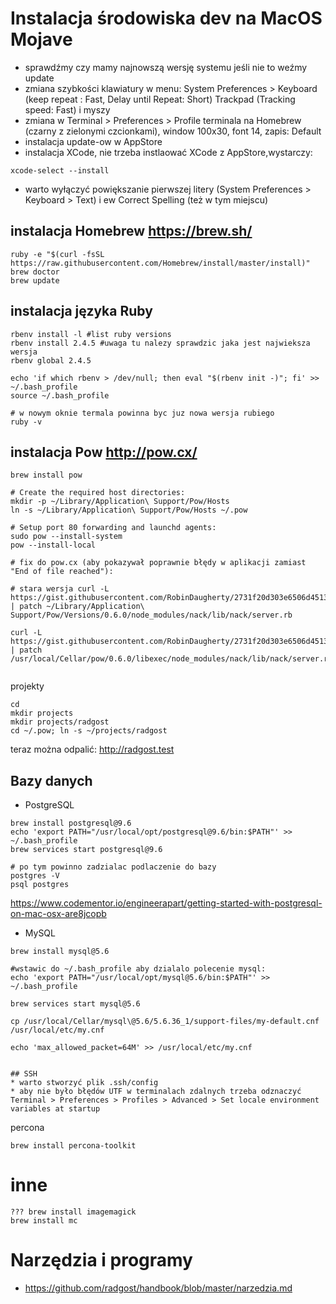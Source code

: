 
# Instalacja środowiska dev na MacOS Mojave

* sprawdźmy czy mamy najnowszą wersję systemu jeśli nie to weźmy update
* zmiana szybkości klawiatury w menu: System Preferences > Keyboard (keep repeat : Fast, Delay until Repeat: Short) Trackpad (Tracking speed: Fast) i myszy
* zmiana w Terminal > Preferences > Profile terminala na Homebrew (czarny z zielonymi czcionkami), window 100x30, font 14,  zapis: Default
* instalacja update-ow w AppStore
* instalacja XCode, nie trzeba instlaować XCode z AppStore,wystarczy:
```
xcode-select --install
```
* warto wyłączyć powiększanie pierwszej litery (System Preferences > Keyboard > Text) i ew Correct Spelling (też w tym miejscu)

## instalacja Homebrew https://brew.sh/

```
ruby -e "$(curl -fsSL https://raw.githubusercontent.com/Homebrew/install/master/install)"
brew doctor
brew update
```


## instalacja języka Ruby

```
rbenv install -l #list ruby versions
rbenv install 2.4.5 #uwaga tu nalezy sprawdzic jaka jest najwieksza wersja 
rbenv global 2.4.5

echo 'if which rbenv > /dev/null; then eval "$(rbenv init -)"; fi' >> ~/.bash_profile
source ~/.bash_profile

# w nowym oknie termala powinna byc juz nowa wersja rubiego
ruby -v

```

## instalacja Pow http://pow.cx/

```
brew install pow

# Create the required host directories:
mkdir -p ~/Library/Application\ Support/Pow/Hosts
ln -s ~/Library/Application\ Support/Pow/Hosts ~/.pow

# Setup port 80 forwarding and launchd agents:
sudo pow --install-system
pow --install-local

# fix do pow.cx (aby pokazywał poprawnie błędy w aplikacji zamiast "End of file reached"):

# stara wersja curl -L https://gist.githubusercontent.com/RobinDaugherty/2731f20d303e6506d451384df2189210/raw/b52e6231170b3dce39633db29634dc892751910f/pow_better_errors_fix.patch | patch ~/Library/Application\ Support/Pow/Versions/0.6.0/node_modules/nack/lib/nack/server.rb

curl -L https://gist.githubusercontent.com/RobinDaugherty/2731f20d303e6506d451384df2189210/raw/b52e6231170b3dce39633db29634dc892751910f/pow_better_errors_fix.patch | patch /usr/local/Cellar/pow/0.6.0/libexec/node_modules/nack/lib/nack/server.rb


```
projekty

```
cd
mkdir projects
mkdir projects/radgost
cd ~/.pow; ln -s ~/projects/radgost

```
teraz można odpalić:
http://radgost.test


## Bazy danych 

* PostgreSQL
```
brew install postgresql@9.6
echo 'export PATH="/usr/local/opt/postgresql@9.6/bin:$PATH"' >> ~/.bash_profile
brew services start postgresql@9.6

# po tym powinno zadzialac podlaczenie do bazy 
postgres -V
psql postgres

```
https://www.codementor.io/engineerapart/getting-started-with-postgresql-on-mac-osx-are8jcopb

* MySQL

```
brew install mysql@5.6

#wstawic do ~/.bash_profile aby dzialalo polecenie mysql:
echo 'export PATH="/usr/local/opt/mysql@5.6/bin:$PATH"' >> ~/.bash_profile

brew services start mysql@5.6

cp /usr/local/Cellar/mysql\@5.6/5.6.36_1/support-files/my-default.cnf /usr/local/etc/my.cnf 

echo 'max_allowed_packet=64M' >> /usr/local/etc/my.cnf


## SSH
* warto stworzyć plik .ssh/config
* aby nie było błędów UTF w terminalach zdalnych trzeba odznaczyć Terminal > Preferences > Profiles > Advanced > Set locale environment variables at startup

```

percona
```
brew install percona-toolkit
```

# inne
```
??? brew install imagemagick
brew install mc

```

# Narzędzia i programy
* https://github.com/radgost/handbook/blob/master/narzedzia.md

